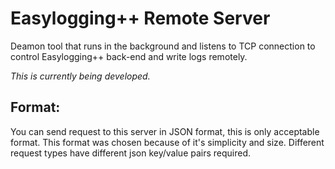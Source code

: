 Easylogging++ Remote Server
===========================

Deamon tool that runs in the background and listens to TCP connection to control Easylogging++ back-end and write logs remotely.

*This is currently being developed.*

Format:
-------

You can send request to this server in JSON format, this is only acceptable format. This format was chosen because of it's simplicity and size. Different request types have different json key/value pairs required.
